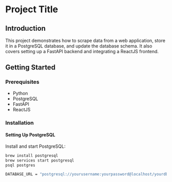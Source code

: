 # Project Title

## Introduction
This project demonstrates how to scrape data from a web application, store it in a PostgreSQL database, and update the database schema. It also covers setting up a FastAPI backend and integrating a ReactJS frontend.

## Getting Started

### Prerequisites
- Python
- PostgreSQL
- FastAPI
- ReactJS

### Installation

#### Setting Up PostgreSQL
Install and start PostgreSQL:
```bash
brew install postgresql
brew services start postgresql
psql postgres

DATABASE_URL = "postgresql://yourusername:yourpassword@localhost/yourdbname"
